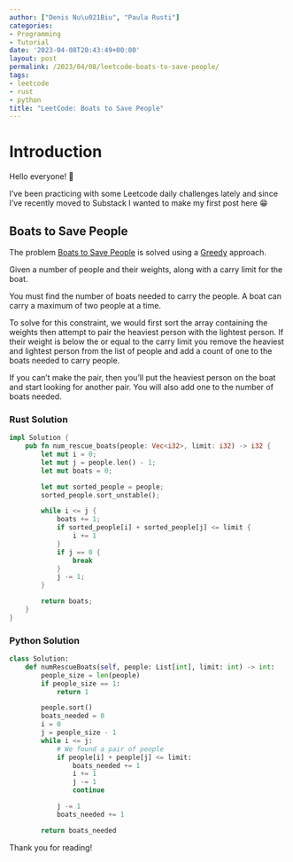 ```yaml
---
author: ["Denis Nu\u021Biu", "Paula Rusti"]
categories:
- Programming
- Tutorial
date: '2023-04-08T20:43:49+00:00'
layout: post
permalink: /2023/04/08/leetcode-boats-to-save-people/
tags:
- leetcode
- rust
- python
title: "LeetCode: Boats to Save People"
---
```


# Introduction

Hello everyone! 👋

I’ve been practicing with some Leetcode daily challenges lately and since I’ve recently moved to Substack I wanted to make my first post here 😁

## Boats to Save People

The problem [Boats to Save People](https://leetcode.com/problems/boats-to-save-people/) is solved using a [Greedy](https://en.wikipedia.org/wiki/Greedy_algorithm) approach.

Given a number of people and their weights, along with a carry limit for the boat.

You must find the number of boats needed to carry the people. A boat can carry a maximum of two people at a time.

To solve for this constraint, we would first sort the array containing the weights then attempt to pair the heaviest person with the lightest person. If their weight is below the or equal to the carry limit you remove the heaviest and lightest person from the list of people and add a count of one to the boats needed to carry people.

If you can’t make the pair, then you’ll put the heaviest person on the boat and start looking for another pair. You will also add one to the number of boats needed.

### Rust Solution

```rust
impl Solution {
    pub fn num_rescue_boats(people: Vec<i32>, limit: i32) -> i32 {
        let mut i = 0;
        let mut j = people.len() - 1;
        let mut boats = 0;

        let mut sorted_people = people;
        sorted_people.sort_unstable();

        while i <= j {
            boats += 1;
            if sorted_people[i] + sorted_people[j] <= limit {
                i += 1
            }
            if j == 0 {
                break
            }
            j -= 1;
        }

        return boats;
    }
}
```

### Python Solution

```python
class Solution:
    def numRescueBoats(self, people: List[int], limit: int) -> int:
        people_size = len(people)
        if people_size == 1:
            return 1

        people.sort()
        boats_needed = 0
        i = 0
        j = people_size - 1
        while i <= j:
            # We found a pair of people
            if people[i] + people[j] <= limit:
                boats_needed += 1
                i += 1
                j -= 1
                continue

            j -= 1
            boats_needed += 1

        return boats_needed
```

Thank you for reading!